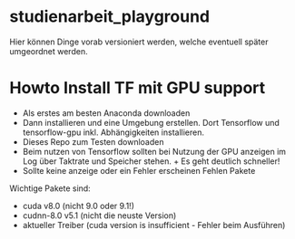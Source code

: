 # studienarbeit_playground
Hier können Dinge vorab versioniert werden, welche eventuell später umgeordnet werden.

# Howto Install TF mit GPU support

* Als erstes am besten Anaconda downloaden
* Dann installieren und eine Umgebung erstellen. Dort Tensorflow und tensorflow-gpu inkl. Abhängigkeiten installieren.
* Dieses Repo zum Testen downloaden
* Beim nutzen von Tensorflow sollten bei Nutzung der GPU anzeigen im Log über Taktrate und Speicher stehen. + Es geht deutlich schneller!
* Sollte keine anzeige oder ein Fehler erscheinen Fehlen Pakete

Wichtige Pakete sind:
* cuda v8.0 (nicht 9.0 oder 9.1!)
* cudnn-8.0 v5.1 (nicht die neuste Version)
* aktueller Treiber (cuda version is insufficient - Fehler beim Ausführen)